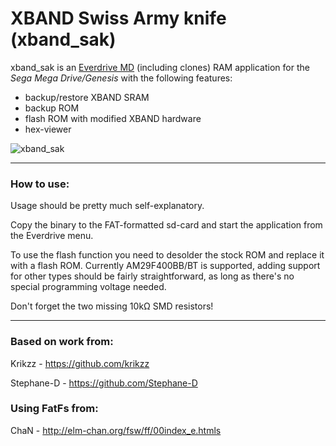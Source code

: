 # XBAND Swiss Army knife (xband_sak)

xband_sak is an [Everdrive MD](https://segaretro.org/Everdrive_MD "Everdrive MD") (including clones) RAM application for the *Sega Mega Drive/Genesis* with the following features:

- backup/restore XBAND SRAM
- backup ROM
- flash ROM with modified XBAND hardware
- hex-viewer

![xband_sak](https://user-images.githubusercontent.com/37120278/167273668-0532d905-e863-443a-8aa6-c33402b1d98c.gif)

****
### How to use:
Usage should be pretty much self-explanatory.

Copy the binary to the FAT-formatted sd-card and start the application from the Everdrive menu.

To use the flash function you need to desolder the stock ROM and replace it with a flash ROM.
Currently AM29F400BB/BT is supported, adding support for other types should be fairly straightforward, as long as there's no special programming voltage needed.

Don't forget the two missing 10kΩ SMD resistors!
****
### Based on work from:
Krikzz - https://github.com/krikzz

Stephane-D - https://github.com/Stephane-D

### Using FatFs from:
ChaN - http://elm-chan.org/fsw/ff/00index_e.htmls
